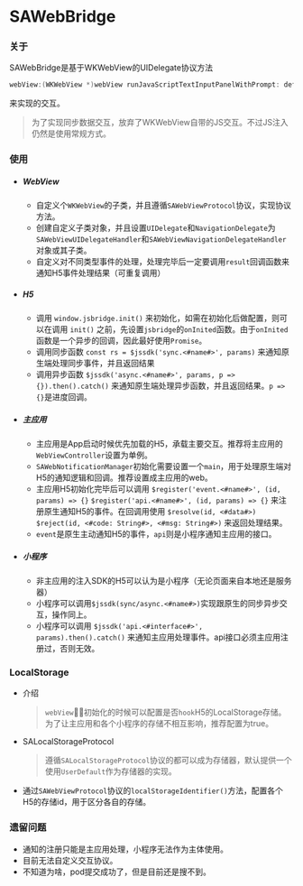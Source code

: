 # SAWebBridge

### 关于

SAWebBridge是基于WKWebView的UIDelegate协议方法

```swift
webView:(WKWebView *)webView runJavaScriptTextInputPanelWithPrompt: defaultText: initiatedByFrame: completionHandler
```

来实现的交互。
>为了实现同步数据交互，放弃了WKWebView自带的JS交互。不过JS注入仍然是使用常规方式。

### 使用
- ##### WebView
  - 自定义个`WKWebView`的子类，并且遵循`SAWebViewProtocol`协议，实现协议方法。
  - 创建自定义子类对象，并且设置`UIDelegate`和`NavigationDelegate`为`SAWebViewUIDelegateHandler`和`SAWebViewNavigationDelegateHandler`对象或其子类。
  - 自定义对不同类型事件的处理，处理完毕后一定要调用`result`回调函数来通知H5事件处理结果（可重复调用）
- ##### H5
  - 调用
  `window.jsbridge.init()`
  来初始化，如需在初始化后做配置，则可以在调用
  `init()`
  之前，先设置`jsbridge`的`onInited`函数。由于`onInited`函数是一个异步的回调，因此最好使用`Promise`。
  - 调用同步函数
  `const rs = $jssdk('sync.<#name#>', params)`
  来通知原生端处理同步事件，并且返回结果
  - 调用异步函数
  `$jssdk('async.<#name#>', params, p => {}).then().catch()`
  来通知原生端处理异步函数，并且返回结果。`p => {}`是进度回调。
- ##### 主应用
  - 主应用是App启动时候优先加载的H5，承载主要交互。推荐将主应用的`WebViewController`设置为单例。
  - `SAWebNotificationManager`初始化需要设置一个`main`，用于处理原生端对H5的通知逻辑和回调。推荐设置成主应用的web。
  - 主应用H5初始化完毕后可以调用
  `$register('event.<#name#>', (id, params) => {}`
  `$register('api.<#name#>', (id, params) => {}`
  来注册原生通知H5的事件。在回调用使用
  `$resolve(id, <#data#>)`
  `$reject(id, <#code: String#>, <#msg: String#>)`
  来返回处理结果。
  - `event`是原生主动通知H5的事件，`api`则是小程序通知主应用的接口。
- ##### 小程序
  - 非主应用的注入SDK的H5可以认为是小程序（无论页面来自本地还是服务器）
  - 小程序可以调用`$jssdk(sync/async.<#name#>)`实现跟原生的同步异步交互，操作同上。
  - 小程序可以调用
  `$jssdk('api.<#interface#>', params).then().catch()`
  来通知主应用处理事件。api接口必须主应用注册过，否则无效。

### LocalStorage
- 介绍
  >`webView`初始化的时候可以配置是否`hook`H5的LocalStorage存储。为了让主应用和各个小程序的存储不相互影响，推荐配置为true。
- SALocalStorageProtocol
  >遵循`SALocalStorageProtocol`协议的都可以成为存储器，默认提供一个使用`UserDefault`作为存储器的实现。
- 通过`SAWebViewProtocol`协议的`localStorageIdentifier()`方法，配置各个H5的存储id，用于区分各自的存储。

### 遗留问题
- 通知的注册只能是主应用处理，小程序无法作为主体使用。
- 目前无法自定义交互协议。
- 不知道为啥，pod提交成功了，但是目前还是搜不到。